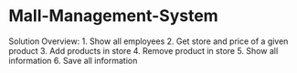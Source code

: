 # Mall-Management-System
Solution Overview: 1. Show all employees 2. Get store and price of a given product 3. Add products in store 4. Remove product in store 5. Show all information 6. Save all information
